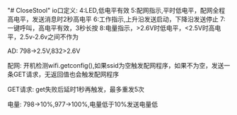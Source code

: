 "# CloseStool" 
io口定义:
4:LED,低电平有效
5:配网指示,平时低电平，配网全程高电平，发送消息时2秒高电平
6:工作指示,上升沿发送启动，下降沿发送停止
7:一键呼叫，高电平有效，3秒长按
8:电量指示，>2.6V时低电平，<2.5V时高电平，2.5v-2.6v之间不作为


AD:
798->2.5V,832>2.6V

配网:
开机检测wifi.getconfig(),如果ssid为空触发配网程序，如果不为空，发送一条GET请求，无返回值也会触发配网程序

GET请求:
get失败后延时1秒再触发，最多重发5次

电量:
798->10%,977->100%,电量低于10%发送电量低